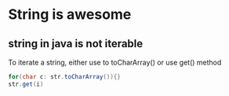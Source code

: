 # String is awesome

##  string in java is not iterable
To iterate a string, either use to toCharArray() or use get() method 
```java
for(char c: str.toCharArray()){}
str.get(i)
```

